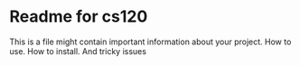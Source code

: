 # Readme for cs120

This is a file might contain important information about your project. How to use. How to install. And tricky issues
